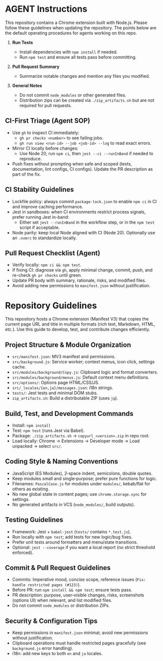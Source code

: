 # AGENT Instructions

This repository contains a Chrome extension built with Node.js. Please follow these guidelines when updating the repository. The points below are the default operating procedures for agents working on this repo.

1. **Run Tests**
   - Install dependencies with `npm install` if needed.
   - Run `npm test` and ensure all tests pass before committing.

2. **Pull Request Summary**
   - Summarize notable changes and mention any files you modified.

3. **General Notes**
   - Do not commit `node_modules` or other generated files.
   - Distribution zips can be created via `./zip_artifacts.sh` but are not required for pull requests.

## CI-First Triage (Agent SOP)
- Use `gh` to inspect CI immediately:
  - `gh pr checks <number>` to see failing jobs.
  - `gh run view <run-id> --job <job-id> --log` to read exact errors.
- Mirror CI locally before changes:
  - Use Node 20, run `npm ci`, then `jest --ci --runInBand` if needed to reproduce.
- Push fixes without prompting when safe and scoped (tests, documentation, lint configs, CI configs). Update the PR description as part of the fix.

## CI Stability Guidelines
- Lockfile policy: always commit `package-lock.json` to enable `npm ci` in CI and improve caching performance.
- Jest in sandboxes: when CI environments restrict process signals, prefer running Jest in-band:
  - Either set `jest --runInBand` in the workflow step, or in the `npm test` script if acceptable.
- Node parity: keep local Node aligned with CI (Node 20). Optionally use an `.nvmrc` to standardize locally.

## Pull Request Checklist (Agent)
- Verify locally: `npm ci && npm test`.
- If fixing CI: diagnose via `gh`, apply minimal change, commit, push, and re-check `gh pr checks` until green.
- Update PR body with summary, rationale, risks, and modified files.
- Avoid adding new permissions to `manifest.json` without justification.
# Repository Guidelines

This repository hosts a Chrome extension (Manifest V3) that copies the current page URL and title in multiple formats (rich text, Markdown, HTML, etc.). Use this guide to develop, test, and contribute changes efficiently.

## Project Structure & Module Organization
- `src/manifest.json`: MV3 manifest and permissions.
- `src/background.js`: Service worker; context menus, icon click, settings cache.
- `src/modules/background/Copy.js`: Clipboard logic and format converters.
- `src/modules/background/menus.js`: Default context menu definitions.
- `src/options/`: Options page HTML/CSS/JS.
- `src/_locales/{en,ja}/messages.json`: i18n strings.
- `tests/`: Jest tests and minimal DOM stubs.
- `zip_artifacts.sh`: Build a distributable ZIP (uses `jq`).

## Build, Test, and Development Commands
- Install: `npm install`
- Test: `npm test` (runs Jest via Babel).
- Package: `./zip_artifacts.sh` → `copyurl_<version>.zip` in repo root.
- Load locally: Chrome → Extensions → Developer mode → Load unpacked → select `src/`.

## Coding Style & Naming Conventions
- JavaScript (ES Modules), 2‑space indent, semicolons, double quotes.
- Keep modules small and single‑purpose; prefer pure functions for logic.
- Filenames: `PascalCase.js` for modules under `modules/`, kebab/flat for others as existing.
- No new global state in content pages; use `chrome.storage.sync` for settings.
- No generated artifacts in VCS (`node_modules/`, build outputs).

## Testing Guidelines
- Framework: Jest + `babel-jest` (`tests/` contains `*.test.js`).
- Run locally with `npm test`; add tests for new logic/bug fixes.
- Prefer unit tests around formatters and menu/state transitions.
- Optional: `jest --coverage` if you want a local report (no strict threshold enforced).

## Commit & Pull Request Guidelines
- Commits: Imperative mood, concise scope, reference issues (`Fix: handle restricted pages (#123)`).
- Before PR: run `npm install && npm test`; ensure tests pass.
- PR description: purpose, user‑visible changes, risks, screenshots (options UI) when relevant, and list modified files.
- Do not commit `node_modules` or distribution ZIPs.

## Security & Configuration Tips
- Keep permissions in `manifest.json` minimal; avoid new permissions without justification.
- Clipboard operations must handle restricted pages gracefully (see `background.js` error handling).
- i18n: add new keys to both `en` and `ja` locales.
